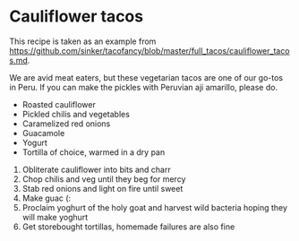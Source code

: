

# Cauliflower tacos

This recipe is taken as an example from https://github.com/sinker/tacofancy/blob/master/full_tacos/cauliflower_tacos.md.

We are avid meat eaters, but these vegetarian tacos are one of our go-tos in
Peru. If you can make the pickles with Peruvian aji amarillo, please do.

- Roasted cauliflower
- Pickled chilis and vegetables
- Caramelized red onions
- Guacamole
- Yogurt
- Tortilla of choice, warmed in a dry pan

1. Obliterate cauliflower into bits and charr
2. Chop chilis and veg until they beg for mercy
3. Stab red onions and light on fire until sweet
4. Make guac (:
5. Proclaim yoghurt of the holy goat and harvest wild bacteria hoping they will make yoghurt
6. Get storebought tortillas, homemade failures are also fine
